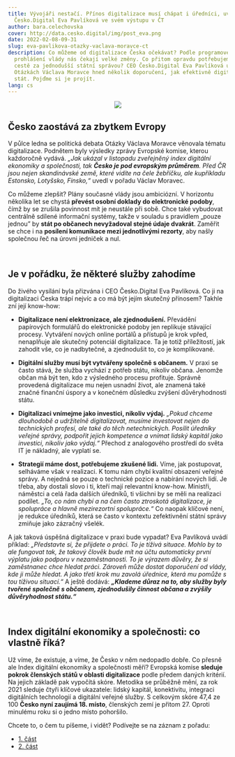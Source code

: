 ```yaml
---
title: Vývojáři nestačí. Přínos digitalizace musí chápat i úředníci, uvedla CEO
  Česko.Digital Eva Pavlíková ve svém výstupu v ČT
author: bara.celechovska
cover: http://data.cesko.digital/img/post_eva.png
date: 2022-02-08-09-31
slug: eva-pavlikova-otazky-vaclava-moravce-ct
description: Co můžeme od digitalizace Česka očekávat? Podle programového
  prohlášení vlády nás čekají velké změny. Co přitom opravdu potřebujeme na
  cestě za jednodušší státní správou? CEO Česko.Digital Eva Pavlíková uvedla v
  Otázkách Václava Moravce hned několik doporučení, jak efektivně digitalizovat
  stát. Pojďme si je projít.
lang: cs
---
```

<center>

![](https://data.cesko.digital/people/eva-pavlikova1.jpeg)

</center>



## Česko zaostává za zbytkem Evropy

V půlce ledna se politická debata Otázky Václava Moravce věnovala tématu digitalizace. Podnětem byly výsledky zprávy Evropské komise, kterou každoročně vydává. *„Jak ukázal v listopadu zveřejněný index digitální ekonomiky a společnosti, tak **Česko je pod evropským průměrem**. Před ČR jsou nejen skandinávské země, které vidíte na čele žebříčku, ale kupříkladu Estonsko, Lotyšsko, Finsko,“* uvedl v pořadu Václav Moravec.



Co můžeme zlepšit? Plány současné vlády jsou ambiciózní. V horizontu několika let se chystá **převést osobní doklady do elektronické podoby**, čímž by se zrušila povinnost mít je neustále při sobě. Chce také vybudovat centrálně sdílené informační systémy, takže v souladu s pravidlem „pouze jednou” by **stát po občanech nevyžadoval stejné údaje dvakrát**. Zaměřit se chce i na **posílení komunikace mezi jednotlivými rezorty**, aby našly společnou řeč na úrovni jedniček a nul. 

<br>

## Je v pořádku, že některé služby zahodíme

Do živého vysílání byla přizvána i CEO Česko.Digital Eva Pavlíková. Co ji na digitalizaci Česka trápí nejvíc a co má být jejím skutečný přínosem? Takhle zní její know-how:



* **Digitalizace není elektronizace, ale zjednodušení.** Převádění papírových formulářů do elektronické podoby jen replikuje stávající procesy. Vytváření nových online portálů a přístupů je krok vpřed, nenaplňuje ale skutečný potenciál digitalizace. Ta je totiž příležitostí, jak zahodit vše, co je nadbytečné, a zjednodušit to, co je komplikované. 



* **Digitální služby musí být vytvářeny společně s občanem.** V praxi se často stává, že služba vychází z potřeb státu, nikoliv občana. Jenomže občan má být ten, kdo z výsledného procesu profituje. Správně provedená digitalizace mu nejen usnadní život, ale znamená také značné finanční úspory a v konečném důsledku zvýšení důvěryhodnosti státu.



* **Digitalizaci vnímejme jako investici, nikoliv výdaj.** *„Pokud chceme dlouhodobě a udržitelně digitalizovat, musíme investovat nejen do technických profesí, ale také do těch netechnických. Posílit úředníky veřejné správy, podpořit jejich kompetence a vnímat lidský kapitál jako investici, nikoliv jako výdaj.“* Přechod z analogového prostředí do světa IT je nákladný, ale vyplatí se. 



* **Strategií máme dost, potřebujeme zkušené lidi.** Víme, jak postupovat, selháváme však v realizaci. K tomu nám chybí kvalitní obsazení veřejné správy. A nejedná se pouze o technické pozice a nabírání nových lidí. Je třeba, aby dostali slovo i ti, kteří mají relevantní know-how. Ministři, náměstci a celá řada dalších úředníků, ti všichni by se měli na realizaci podílet. *„To, co nám chybí a na čem často ztroskotá digitalizace, je spolupráce a hlavně mezirezortní spolupráce.“* Co naopak klíčové není, je redukce úředníků, která se často v kontextu zefektivnění státní správy zmiňuje jako zázračný všelék.



A jak taková úspěšná digitalizace v praxi bude vypadat? Eva Pavlíková uvádí příklad: *„Představte si, že přijdete o práci. To je tíživá situace. Mohlo by to ale fungovat tak, že takový člověk bude mít na účtu automaticky první výplatu jako podporu v nezaměstnanosti. To je výrazem důvěry, že si zaměstnanec chce hledat práci. Zároveň může dostat doporučení od vlády, kde ji může hledat. A jako třetí krok mu zavolá úřednice, která mu pomůže s tou tíživou situací.“* A ještě dodává: ***„Klademe důraz na to, aby služby byly tvořené společně s občanem, zjednodušily činnost občana a zvýšily důvěryhodnost státu.“***

<br>

## Index digitální ekonomiky a společnosti: co vlastně říká?

Už víme, že existuje, a víme, že Česko v něm nedopadlo dobře. Co přesně ale Index digitální ekonomiky a společnosti měří? Evropská komise **sleduje pokrok členských států v oblasti digitalizace** podle předem daných kritérií. Na jejich základě pak vypočítá skóre. Metodika se průběžně mění, za rok 2021 sleduje čtyři klíčové ukazatele: lidský kapitál, konektivitu, integraci digitálních technologií a digitální veřejné služby. S celkovým skóre 47,4 ze 100 **Česko nyní zaujímá 18. místo**, členských zemí je přitom 27. Oproti minulému roku si o jedno místo pohoršilo.



Chcete to, o čem tu píšeme, i vidět? Podívejte se na záznam z pořadu:

* [1. část](https://www.ceskatelevize.cz/porady/1126672097-otazky-vaclava-moravce/222411030500116/)
* [2. část](https://www.ceskatelevize.cz/porady/1126672097-otazky-vaclava-moravce/222411030510116/)